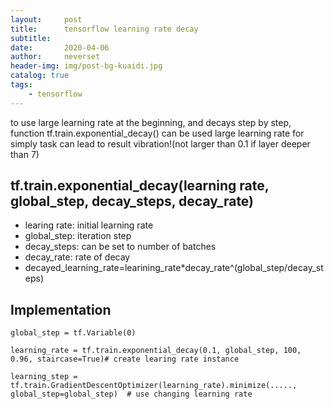 ```yaml
---
layout:     post
title:      tensorflow learning rate decay
subtitle:   
date:       2020-04-06
author:     neverset
header-img: img/post-bg-kuaidi.jpg
catalog: true
tags:
    - tensorflow
---
```


to use large learning rate at the beginning, and decays step by step, function tf.train.exponential_decay() can be used
large learning rate for simply task can lead to result vibration!(not larger than 0.1 if layer deeper than 7)

## tf.train.exponential_decay(learning rate, global_step, decay_steps, decay_rate)

* learing rate: initial learning rate
* global_step: iteration step
* decay_steps: can be set to number of batches
* decay_rate: rate of decay
* decayed_learning_rate=learining_rate*decay_rate^(global_step/decay_steps)


## Implementation

    global_step = tf.Variable(0)
    
    learning_rate = tf.train.exponential_decay(0.1, global_step, 100, 0.96, staircase=True)# create learing rate instance
    
    learning_step = tf.train.GradientDescentOptimizer(learning_rate).minimize(....., global_step=global_step)  # use changing learning rate
